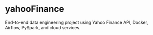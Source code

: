 # yahooFinance
End-to-end data engineering project using Yahoo Finance API, Docker, Airflow, PySpark, and cloud services.
